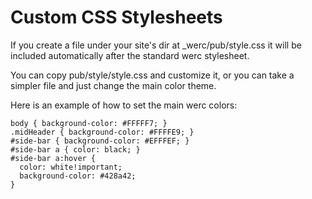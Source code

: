 Custom CSS Stylesheets
=====================

If you create a file under your site's dir at _werc/pub/style.css it will be included automatically after the standard werc stylesheet.

You can copy pub/style/style.css and customize it, or you can take a simpler file and just change the main color theme.

Here is an example of how to set the main werc colors:


	body { background-color: #FFFFF7; }
	.midHeader { background-color: #FFFFE9; }
	#side-bar { background-color: #EFFFEF; }
	#side-bar a { color: black; }
	#side-bar a:hover {
	  color: white!important;
	  background-color: #428a42;
	}

